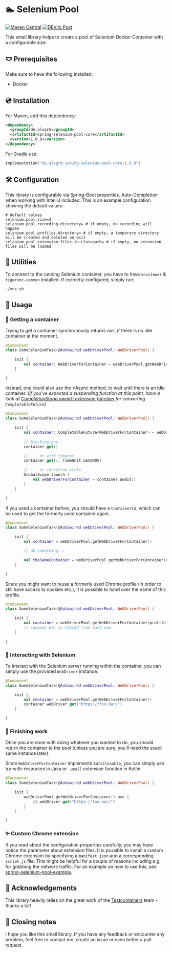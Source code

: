 # 🏊 Selenium Pool

[![Maven Central](https://img.shields.io/maven-central/v/de.alxgrk/spring-selenium-pool-core?color=%23080&style=for-the-badge)](https://search.maven.org/search?q=g:%22de.alxgrk%22%20AND%20a:%22spring-selenium-pool-core%22)
[![DEV.to Post](https://d2fltix0v2e0sb.cloudfront.net/dev-badge.svg)](https://dev.to/alxgrk/spring-library-selenium-docker-pool-4ja0)

This small library helps to create a pool of Selenium Docker Container with a configurable size.

## 🩲 Prerequisites

Make sure to have the following installed:
 * Docker

## 💿 Installation

For Maven, add this dependency:  

```xml
<dependency>
  <groupId>de.alxgrk</groupId>
  <artifactId>spring-selenium-pool-core</artifactId>
  <version>1.0.0</version>
</dependency>
```

For Gradle use:
```kotlin
implementation("de.alxgrk:spring-selenium-pool-core:1.0.0")
```

## 🛠️ Configuration

This library is configurable via Spring-Boot properties. Auto-Completion when working with IntelliJ included. 
This is an example configuration showing the default values:
```properties
# default values
selenium.pool.size=3
selenium.pool.recording-directory= # if empty, no recording will happen
selenium.pool.profiles-directory= # if empty, a temporary directory will be created and deleted on exit
selenium.pool.extension-files-in-classpath= # if empty, no extension files will be loaded
```
 
## 🥽 Utilities

To connect to the running Selenium container, you have to have `vncviewer` & `tigervnc-common` installed. If correctly configured, simply run:
```shell script
./vnc.sh
```

## 🤽 Usage

### 💆 Getting a container
Trying to get a container synchronously returns null, if there is no idle container at the moment.
```kotlin
@Component
class SomeSeleniumTask(@Autowired webDriverPool: WebDriverPool) {

    init {
        val container: WebDriverForContainer = webDriverPool.getWebDriverForContainer() // could return null
    }    

}
```

Instead, one could also use the \*Async method, to wait until there is an idle container. 
*(If you've expected a suspending function at this point, have a look at [CompletionStage<T>.await() extension function](https://kotlin.github.io/kotlinx.coroutines/kotlinx-coroutines-jdk8/kotlinx.coroutines.future/java.util.concurrent.-completion-stage/await.html) for converting `CompletableFuture`)*
```kotlin
@Component
class SomeSeleniumTask(@Autowired webDriverPool: WebDriverPool) {

    init {
        val container: CompletableFuture<WebDriverForContainer> = webDriverPool.getWebDriverForContainerAsync()
        
        // blocking get
        container.get()

        // ... or with timeout
        container.get(1, TimeUnit.SECONDS)

        // ... or coroutine style
        GlobalScope.launch {
            val webDriverForContainer = container.await()
        }
    }    

}
```

If you used a container before, you should have a `ContainerId`, which can be used to get the formerly used container again.
```kotlin
@Component
class SomeSeleniumTask(@Autowired webDriverPool: WebDriverPool) {

    init {
        val container = webDriverPool.getWebDriverForContainer()

        // do something...

        val theSameContainer = webDriverPool.getWebDriverForContainer(container.containerId)
    }    

}
```

Since you might want to reuse a formerly used Chrome profile (in order to still have access to cookies etc.), 
it is possible to hand over the name of this profile.
```kotlin
@Component
class SomeSeleniumTask(@Autowired webDriverPool: WebDriverPool) {

    init {
        val container = webDriverPool.getWebDriverForContainer(profile = ChromeProfile("username"))
        // cookies etc is stored from last use
    }    

}
```

### 🤝 Interacting with Selenium
To interact with the Selenium server running within the container, you can simply use the provided `WebDriver` instance.
```kotlin
@Component
class SomeSeleniumTask(@Autowired webDriverPool: WebDriverPool) {

    init {
        val container = webDriverPool.getWebDriverForContainer()
        container.webDriver.get("https://foo.bar/")
    }    

}
```

### 👋 Finishing work
Once you are done with doing whatever you wanted to do, you should return the container to the pool 
(unless you are sure, you'll need the exact same instance later).

Since `WebDriverForContainer` implements `AutoClosable`, you can simply use try-with-resources in Java 
or `.use()` extension function in Kotlin.
```kotlin
@Component
class SomeSeleniumTask(@Autowired webDriverPool: WebDriverPool) {

    init {
        webDriverPool.getWebDriverForContainer().use {
            it.webDriver.get("https://foo.bar/")
        }
    }    

}
```

### ✨ Custom Chrome extension

If you read about the configuration properties carefully, you may have notice the parameter about extension files.
It is possible to install a custom Chrome extension by specifying a `manifest.json` and a corresponding `script.js` file.
This might be helpful for a couple of reasons including e.g. for grabbing the network traffic.
For an example on how to use this, see [spring-selenium-pool-example](./spring-selenium-pool-example/src/main/resources/).

## 🎉 Acknowledgements

This library heavily relies on the great work of the [Testcontainers](https://github.com/testcontainers/testcontainers-java) team - thanks a lot!

## 📝 Closing notes

I hope you like this small library. If you have any feedback or encounter any problem, feel free to contact me, create an issue or even better a pull request. 
